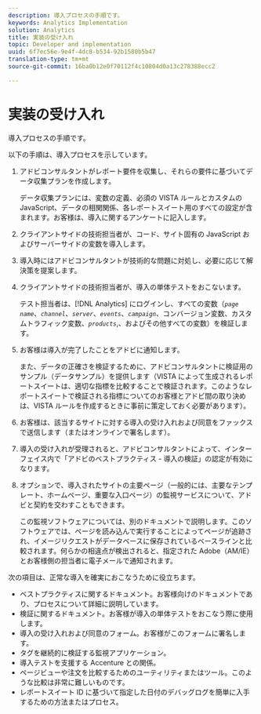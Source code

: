 ```yaml
---
description: 導入プロセスの手順です。
keywords: Analytics Implementation
solution: Analytics
title: 実装の受け入れ
topic: Developer and implementation
uuid: 6f7ec56e-9e4f-4dc8-b534-92b1580b5b47
translation-type: tm+mt
source-git-commit: 16ba0b12e0f70112f4c10804d0a13c278388ecc2

---
```



# 実装の受け入れ

導入プロセスの手順です。

以下の手順は、導入プロセスを示しています。

1. アドビコンサルタントがレポート要件を収集し、それらの要件に基づいてデータ収集プランを作成します。

   データ収集プランには、変数の定義、必須の VISTA ルールとカスタムの JavaScript、データの相関関係、各レポートスイート用のすべての設定が含まれます。お客様は、導入に関するアンケートに記入します。
1. クライアントサイドの技術担当者が、コード、サイト固有の JavaScript およびサーバーサイドの変数を導入します。
1. 導入時にはアドビコンサルタントが技術的な問題に対処し、必要に応じて解決策を提案します。
1. クライアントサイドの技術担当者が、導入の単体テストをおこないます。

   テスト担当者は、[!DNL Analytics] にログインし、すべての変数（*`page name`*、*`channel`*、*`server`*、*`events`*、*`campaign`*、コンバージョン変数、カスタムトラフィック変数、*`products`*,、およびその他すべての変数）を検証します。
1. お客様は導入が完了したことをアドビに通知します。

   また、データの正確さを検証するために、アドビコンサルタントに検証用のサンプル（データサンプル）を提供します（VISTA によって生成されるレポートスイートは、適切な指標を比較することで検証されます。このようなレポートスイートで検証される指標についてのお客様とアドビ間の取り決めは、VISTA ルールを作成するときに事前に策定しておく必要があります）。
1. お客様は、該当するサイトに対する導入の受け入れおよび同意をファックスで送信します（またはオンラインで署名します）。
1. 導入の受け入れが受理されると、アドビコンサルタントによって、インターフェイス内で「アドビのベストプラクティス - 導入の検証」の認定が有効になります。
1. オプションで、導入されたサイトの主要ページ（一般的には、主要なテンプレート、ホームページ、重要な入口ページ）の監視サービスについて、アドビと契約を交わすこともできます。

   この監視ソフトウェアについては、別のドキュメントで説明します。このソフトウェアでは、ページを読み込んで実行することによってページが追跡され、イメージリクエストがデータベースに保存されているベースラインと比較されます。何らかの相違点が検出されると、指定された Adobe（AM/IE）とお客様側の担当者に電子メールで通知されます。

次の項目は、正常な導入を確実におこなうために役立ちます。

* ベストプラクティスに関するドキュメント。お客様向けのドキュメントであり、プロセスについて詳細に説明しています。
* 検証に関するドキュメント。お客様が導入の単体テストをおこなう際に使用します。
* 導入の受け入れおよび同意のフォーム。お客様がこのフォームに署名します。
* タグを継続的に検証する監視アプリケーション。
* 導入テストを支援する Accenture との関係。
* ページビューや注文を比較するためのユーティリティまたはツール。このような比較は非常に難しいものです。
* レポートスイート ID に基づいて指定した日付のデバッグログを簡単に入手するための方法またはプロセス。

